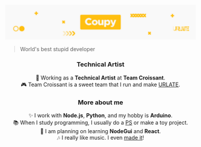 ![header](https://github.com/HyeokjinKang/HyeokjinKang/blob/master/images/Coupy_github.png)
> World's best stupid developer
<div align="center" style="text-align: center;">
<h3>Technical Artist</h3>
🥐 Working as a <strong>Technical Artist</strong> at <strong>Team Croissant</strong>.<br>
🎮 Team Croissant is a sweet team that I run and make <a href="https://github.com/Team-Croissant/URLATE">URLATE</a>.
<h3>More about me</h3>
✨ I work with <strong>Node.js</strong>, <strong>Python</strong>, and my hobby is <strong>Arduino</strong>.<br>
📚 When I study programming, I usually do a <a href="https://github.com/HyeokjinKang/Nodejs-BOJ">PS</a> or make a toy project.<br>
📝 I am planning on learning <strong>NodeGui</strong> and <strong>React</strong>.<br>
🎶 I really like music. I even <a href="https://github.com/HyeokjinKang/Music">made it</a>!
</div>
